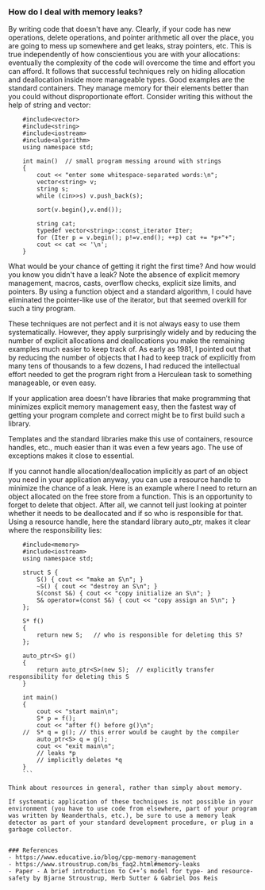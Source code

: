 ### How do I deal with memory leaks?


By writing code that doesn't have any.
Clearly, if your code has new operations, delete operations, and pointer arithmetic all over the place, you are going to mess up somewhere and get leaks, stray pointers, etc. This is true independently of how conscientious you are with your allocations: eventually the complexity of the code will overcome the time and effort you can afford. It follows that successful techniques rely on hiding allocation and deallocation inside more manageable types. Good examples are the standard containers. They manage memory for their elements better than you could without disproportionate effort. Consider writing this without the help of string and vector:

```
	#include<vector>
	#include<string>
	#include<iostream>
	#include<algorithm>
	using namespace std;

	int main()	// small program messing around with strings
	{
		cout << "enter some whitespace-separated words:\n";
		vector<string> v;
		string s;
		while (cin>>s) v.push_back(s);

		sort(v.begin(),v.end());

		string cat;
		typedef vector<string>::const_iterator Iter;
		for (Iter p = v.begin(); p!=v.end(); ++p) cat += *p+"+";
		cout << cat << '\n';
	}
```

What would be your chance of getting it right the first time? And how would you know you didn't have a leak?
Note the absence of explicit memory management, macros, casts, overflow checks, explicit size limits, and pointers. By using a function object and a standard algorithm, I could have eliminated the pointer-like use of the iterator, but that seemed overkill for such a tiny program.

These techniques are not perfect and it is not always easy to use them systematically. However, they apply surprisingly widely and by reducing the number of explicit allocations and deallocations you make the remaining examples much easier to keep track of. As early as 1981, I pointed out that by reducing the number of objects that I had to keep track of explicitly from many tens of thousands to a few dozens, I had reduced the intellectual effort needed to get the program right from a Herculean task to something manageable, or even easy.

If your application area doesn't have libraries that make programming that minimizes explicit memory management easy, then the fastest way of getting your program complete and correct might be to first build such a library.

Templates and the standard libraries make this use of containers, resource handles, etc., much easier than it was even a few years ago. The use of exceptions makes it close to essential.

If you cannot handle allocation/deallocation implicitly as part of an object you need in your application anyway, you can use a resource handle to minimize the chance of a leak. Here is an example where I need to return an object allocated on the free store from a function. This is an opportunity to forget to delete that object. After all, we cannot tell just looking at pointer whether it needs to be deallocated and if so who is responsible for that. Using a resource handle, here the standard library auto_ptr, makes it clear where the responsibility lies:
```
	#include<memory>
	#include<iostream>
	using namespace std;

	struct S {
		S() { cout << "make an S\n"; }
		~S() { cout << "destroy an S\n"; }
		S(const S&) { cout << "copy initialize an S\n"; }
		S& operator=(const S&) { cout << "copy assign an S\n"; }
	};

	S* f()
	{
		return new S;	// who is responsible for deleting this S?
	};

	auto_ptr<S> g()
	{
		return auto_ptr<S>(new S);	// explicitly transfer responsibility for deleting this S
	}

	int main()
	{
		cout << "start main\n";
		S* p = f();
		cout << "after f() before g()\n";
	//	S* q = g();	// this error would be caught by the compiler
		auto_ptr<S> q = g();
		cout << "exit main\n";
		// leaks *p
		// implicitly deletes *q
	}
    ```

Think about resources in general, rather than simply about memory.

If systematic application of these techniques is not possible in your environment (you have to use code from elsewhere, part of your program was written by Neanderthals, etc.), be sure to use a memory leak detector as part of your standard development procedure, or plug in a garbage collector.


### References 
- https://www.educative.io/blog/cpp-memory-management
- https://www.stroustrup.com/bs_faq2.html#memory-leaks
- Paper - A brief introduction to C++’s model for type- and resource-safety by Bjarne Stroustrup, Herb Sutter & Gabriel Dos Reis 